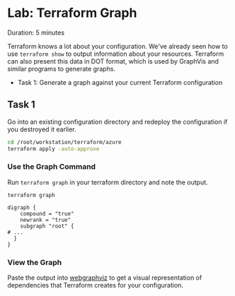 # Lab: Terraform Graph

Duration: 5 minutes

Terraform knows a lot about your configuration. We've already seen how to use
`terraform show` to output information about your resources. Terraform can also
present this data in DOT format, which is used by GraphVis and similar programs to generate graphs.

- Task 1: Generate a graph against your current Terraform configuration

## Task 1

Go into an existing configuration directory and redeploy the configuration if you destroyed it earlier.

```bash
cd /root/workstation/terraform/azure
terraform apply -auto-approve
```

### Use the Graph Command

Run `terraform graph` in your terraform directory and note the output.

```shell
terraform graph
```

```text
digraph {
	compound = "true"
	newrank = "true"
	subgraph "root" {
# ...
  }
}
```

### View the Graph

Paste the output into [webgraphviz](http://www.webgraphviz.com) to get a visual representation of dependencies that Terraform creates for your configuration.
